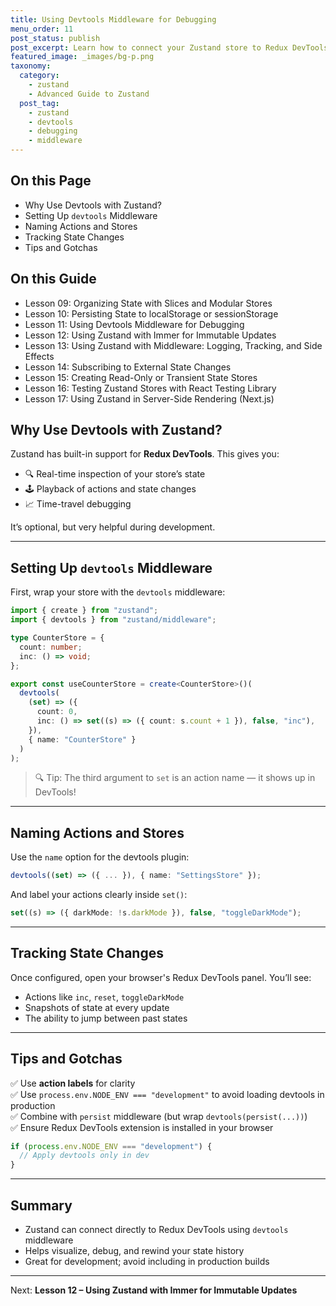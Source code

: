 ```yaml
---
title: Using Devtools Middleware for Debugging
menu_order: 11
post_status: publish
post_excerpt: Learn how to connect your Zustand store to Redux DevTools and gain insight into state changes and actions.
featured_image: _images/bg-p.png
taxonomy:
  category:
    - zustand
    - Advanced Guide to Zustand
  post_tag:
    - zustand
    - devtools
    - debugging
    - middleware
---
```


<div class="toc" markdown="1">

<div class="otp" markdown="1">

## On this Page

- Why Use Devtools with Zustand?
- Setting Up `devtools` Middleware
- Naming Actions and Stores
- Tracking State Changes
- Tips and Gotchas

</div>

<div class="otg" markdown="1">

## On this Guide

- Lesson 09: Organizing State with Slices and Modular Stores
- Lesson 10: Persisting State to localStorage or sessionStorage
- Lesson 11: Using Devtools Middleware for Debugging
- Lesson 12: Using Zustand with Immer for Immutable Updates
- Lesson 13: Using Zustand with Middleware: Logging, Tracking, and Side Effects
- Lesson 14: Subscribing to External State Changes
- Lesson 15: Creating Read-Only or Transient State Stores
- Lesson 16: Testing Zustand Stores with React Testing Library
- Lesson 17: Using Zustand in Server-Side Rendering (Next.js)

</div>

</div>

<div class="guru-main" markdown="1">

## Why Use Devtools with Zustand?

Zustand has built-in support for **Redux DevTools**. This gives you:

- 🔍 Real-time inspection of your store’s state
- 🕹️ Playback of actions and state changes
- 📈 Time-travel debugging

It’s optional, but very helpful during development.

---

## Setting Up `devtools` Middleware

First, wrap your store with the `devtools` middleware:

```ts
import { create } from "zustand";
import { devtools } from "zustand/middleware";

type CounterStore = {
  count: number;
  inc: () => void;
};

export const useCounterStore = create<CounterStore>()(
  devtools(
    (set) => ({
      count: 0,
      inc: () => set((s) => ({ count: s.count + 1 }), false, "inc"),
    }),
    { name: "CounterStore" }
  )
);
```

> 🔍 Tip: The third argument to `set` is an action name — it shows up in DevTools!

---

## Naming Actions and Stores

Use the `name` option for the devtools plugin:

```ts
devtools((set) => ({ ... }), { name: "SettingsStore" });
```

And label your actions clearly inside `set()`:

```ts
set((s) => ({ darkMode: !s.darkMode }), false, "toggleDarkMode");
```

---

## Tracking State Changes

Once configured, open your browser's Redux DevTools panel. You’ll see:

- Actions like `inc`, `reset`, `toggleDarkMode`
- Snapshots of state at every update
- The ability to jump between past states

---

## Tips and Gotchas

✅ Use **action labels** for clarity  
✅ Use `process.env.NODE_ENV === "development"` to avoid loading devtools in production  
✅ Combine with `persist` middleware (but wrap `devtools(persist(...))`)  
✅ Ensure Redux DevTools extension is installed in your browser

```ts
if (process.env.NODE_ENV === "development") {
  // Apply devtools only in dev
}
```

---

## Summary

- Zustand can connect directly to Redux DevTools using `devtools` middleware
- Helps visualize, debug, and rewind your state history
- Great for development; avoid including in production builds

---

Next: **Lesson 12 – Using Zustand with Immer for Immutable Updates**

</div>
